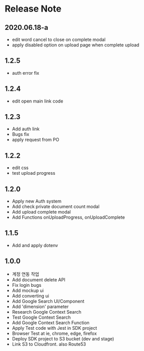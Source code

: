 # Release Note

## 2020.06.18-a
- edit word cancel to close on complete modal
- apply disabled option on upload page when complete upload  

## 1.2.5
- auth error fix

## 1.2.4
- edit open main link code

## 1.2.3
- Add auth link
- Bugs fix
- apply request from PO

## 1.2.2
- edit css
- test upload progress

## 1.2.0
- Apply new Auth system
- Add check private document count modal
- Add upload complete modal
- Add Functions onUploadProgress, onUploadComplete

## 1.1.5
- Add and apply dotenv

## 1.0.0
- 계정 연동 작업
- Add document delete API
- Fix login bugs
- Add mockup ui 
- Add converting ui
- Add Google Search UI/Component
- Add 'dimension' parameter
- Research Google Context Search
- Test Google Context Search
- Add Google Context Search Function
- Apply Test code with Jest in SDK project
- Browser Test at ie, chrome, edge, firefox
- Deploy SDK project to S3 bucket (dev and stage)
- Link S3 to Cloudfront. also Route53